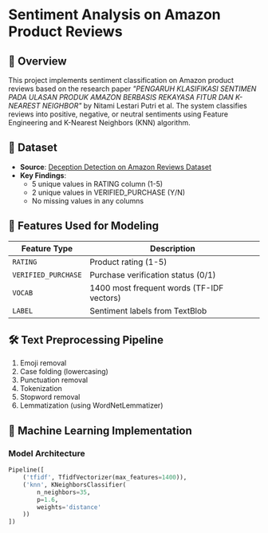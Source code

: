# Sentiment Analysis on Amazon Product Reviews

## 📌 Overview
This project implements sentiment classification on Amazon product reviews based on the research paper *"PENGARUH KLASIFIKASI SENTIMEN PADA ULASAN PRODUK AMAZON BERBASIS REKAYASA FITUR DAN K-NEAREST NEIGHBOR"* by Nitami Lestari Putri et al. The system classifies reviews into positive, negative, or neutral sentiments using Feature Engineering and K-Nearest Neighbors (KNN) algorithm.

## 📂 Dataset
- **Source**: [Deception Detection on Amazon Reviews Dataset](https://github.com/aayush210789/Deception-Detection-on-Amazon-reviews-dataset)
- **Key Findings**:
  - 5 unique values in RATING column (1-5)
  - 2 unique values in VERIFIED_PURCHASE (Y/N)
  - No missing values in any columns

## 🔧 Features Used for Modeling
| Feature Type | Description |
|--------------|-------------|
| `RATING` | Product rating (1-5) |
| `VERIFIED_PURCHASE` | Purchase verification status (0/1) |
| `VOCAB` | 1400 most frequent words (TF-IDF vectors) |
| `LABEL` | Sentiment labels from TextBlob |

## 🛠️ Text Preprocessing Pipeline
1. Emoji removal
2. Case folding (lowercasing)
3. Punctuation removal
4. Tokenization
5. Stopword removal
6. Lemmatization (using WordNetLemmatizer)

## 🤖 Machine Learning Implementation
### Model Architecture
```python
Pipeline([
    ('tfidf', TfidfVectorizer(max_features=1400)),
    ('knn', KNeighborsClassifier(
        n_neighbors=35,
        p=1.6,
        weights='distance'
    ))
])
